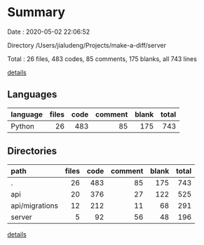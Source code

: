 # Summary

Date : 2020-05-02 22:06:52

Directory /Users/jialudeng/Projects/make-a-diff/server

Total : 26 files,  483 codes, 85 comments, 175 blanks, all 743 lines

[details](details.md)

## Languages
| language | files | code | comment | blank | total |
| :--- | ---: | ---: | ---: | ---: | ---: |
| Python | 26 | 483 | 85 | 175 | 743 |

## Directories
| path | files | code | comment | blank | total |
| :--- | ---: | ---: | ---: | ---: | ---: |
| . | 26 | 483 | 85 | 175 | 743 |
| api | 20 | 376 | 27 | 122 | 525 |
| api/migrations | 12 | 212 | 11 | 68 | 291 |
| server | 5 | 92 | 56 | 48 | 196 |

[details](details.md)